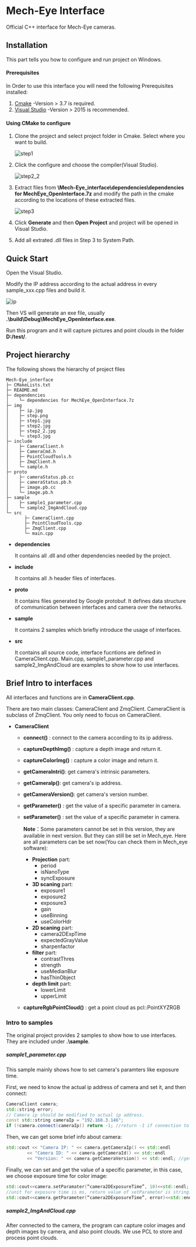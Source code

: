 # Mech-Eye Interface
Official C++ interface for Mech-Eye cameras.

## Installation

This part tells you how to configure and run project on Windows.

#### Prerequisites

In Order to use this interface you will need the following Prerequisites installed:
1. [Cmake](https://cmake.org/) -Version > 3.7 is required.
2. [Visual Studio](https://visualstudio.microsoft.com/) -Version > 2015 is recommended.
#### Using CMake to configure 



1. Clone the project and select project folder in Cmake. Select where you want to build.

   ![step1](./img/step1.jpg)

2. Click the configure and choose the compiler(Visual Studio).

   ![step2_2](./img/step2_2.jpg)

3. Extract files from **\Mech-Eye_interface\dependencies\dependencies for MechEye_OpenInterface.7z** and modify the path in the cmake according to the locations of these extracted files.

   ![step3](./img/step3.jpg)

4. Click **Generate** and then **Open Project** and project will be opened in Visual Studio.

5. Add all extrated .dll files in Step 3 to System Path.

## Quick Start

Open the Visual Studio.

Modify the IP address according to the actual address in every sample_xxx.cpp files and build it.

![ip](./img/ip.jpg)

Then VS will generate an exe file, usually **.\build\Debug\MechEye_OpenInterface.exe**.

Run this program and it will capture pictures and point clouds in the folder **D:/test/**.

## Project hierarchy

The following shows the hierarchy of project files

```
Mech-Eye_interface
├─ CMakeLists.txt
├─ README.md
├─ dependencies
│    └─ dependencies for MechEye_OpenInterface.7z
├─ img
│    ├─ ip.jpg
│    ├─ step.png
│    ├─ step1.jpg
│    ├─ step2.jpg
│    ├─ step2_2.jpg
│    └─ step3.jpg
├─ include
│    ├─ CameraClient.h
│    ├─ CameraCmd.h
│    ├─ PointCloudTools.h
│    ├─ ZmqClient.h
│    └─ sample.h
├─ proto
│    ├─ cameraStatus.pb.cc
│    ├─ cameraStatus.pb.h
│    ├─ image.pb.cc
│    └─ image.pb.h
├─ sample
│    ├─ sample1_parameter.cpp
│    └─ sample2_ImgAndCloud.cpp
└─ src
       ├─ CameraClient.cpp
       ├─ PointCloudTools.cpp
       ├─ ZmqClient.cpp
       └─ main.cpp
```

* **dependencies**

  It contains all .dll and other dependencies needed by the project.

* **include**

  It contains all .h header files of interfaces.

* **proto**

  It contains files generated by Google protobuf. It defines data structure of communication between interfaces and camera over the networks.

* **sample**

  It contains 2 samples which briefly introduce the usage of interfaces.

* **src**

  It contains all source code, interface fucntions are defined in CameraClient.cpp. Main.cpp, sample1_parameter.cpp and sample2_ImgAndCloud are examples to show how to use interfaces.

## Brief Intro to interfaces

All interfaces and functions are in  **CameraClient.cpp**.

There are two main classes: CameraClient and ZmqClient. CameraClient is subclass of ZmqClient. You only need to focus on CameraClient.

* **CameraClient**

  * **connect()** : connect to the camera according to its ip address.

  * **captureDepthImg()** : capture a depth image and return it.

  * **captureColorImg()** : capture a color image and return it.

  * **getCameraIntri()**: get camera's intrinsic parameters.

  * **getCameraIp()**: get camera's ip address.

  * **getCameraVersion()**: get camera's version number.

  * **getParameter()** : get the value of a specific parameter in camera.

  * **setParameter()** : set the value of a specific parameter in camera.

    **Note**：Some parameters cannot be set in this version, they are available in next version. But they can still be set in Mech_eye. Here are all parameters can be set now(You can check them in Mech_eye software):

    * **Projection** part:
      * period
      * isNanoType
      * syncExposure
    * **3D scaning** part:
      * exposure1
      * exposure2
      * exposure3
      * gain
      * useBinning
      * useColorHdr
    * **2D scaning** part:
      * camera2DExpTime
      * expectedGrayValue
      * sharpenfactor
    * **filter** part:
      * contrastThres
      * strength
      * useMedianBlur
      * hasThinObject
    * **depth limit** part:
      * lowerLimit
      * upperLimit

  * **captureRgbPointCloud()** : get a point cloud as pcl::PointXYZRGB


### Intro to samples

The original project provides 2 samples to show how to use interfaces. They are included under **.\sample**.

##### sample1_parameter.cpp

This sample mainly shows how to set camera's paramters like exposure time.

First, we need to know the actual ip address of camera and set it, and then connect:

```c++
CameraClient camera;
std::string error;
// Camera ip should be modified to actual ip address.
const std::string cameraIp = "192.168.3.146";
if (!camera.connect(cameraIp)) return -1; //return -1 if connection to camera fails

```

Then, we can get some brief info about camera:

```c++
std::cout << "Camera IP: " << camera.getCameraIp() << std::endl
		<< "Camera ID: " << camera.getCameraId() << std::endl
		<< "Version: " << camera.getCameraVersion() << std::endl; //get and print some information about camera device
```

Finally, we can set and get the value of a specific parameter, in this case, we choose exposure time for color image:

```c++
std::cout<<camera.setParamater(“camera2DExposureTime”, 10)<<std::endl;
//unit for exposure time is ms, return value of setParameter is string.If successful, the return string will be empty, otherwise it prints error message.
std::cout<<camera.getParameter(“camera2DExposureTime”, error)<<std::endl;

```

##### sample2_ImgAndCloud.cpp

After connected to the camera, the program can capture color images and depth images by camera, and also point clouds. We use PCL to store and process point clouds.

